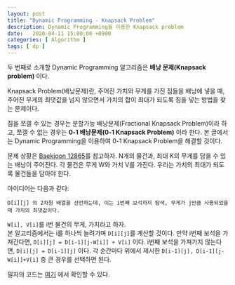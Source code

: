```yaml
---
layout: post
title: "Dynamic Programming - Knapsack Problem"
description: Dynamic Programming을 이용한 Knapsack problem
date:   2020-04-11 15:00:00 +0900
categories: [ Algorithm ]
tags: [ dp ]
---
```


두 번째로 소개할 Dynamic Programming 알고리즘은 **배낭 문제(Knapsack problem)** 이다.

Knapsack Problem(배낭문제)란, 주어진 가치와 무게를 가진 짐들을 배낭에 넣을 때, 주어진 무게의 최댓값을 넘지 않으면서 가치의 합이 최대가 되도록 짐을 넣는 방법을 찾는 문제이다. 
<!-- more -->
짐을 쪼갤 수 있는 경우는 분할가능 배낭문제(Fractional Knapsack Problem)이라 하고, 쪼갤 수 없는 경우는 **0-1 배낭문제(0-1 Knapsack Problem)** 이라 한다. 본 글에서는 Dynamic Programming을 이용하여 0-1 Knapsack Problem을 해결할 것이다.

문제 상황은 [Baekjoon 12865][prob]를 참고하자. N개의 물건과, 최대 K의 무게를 담을 수 있는 배낭이 주어진다. 각 물건은 무게 W와 가치 V를 가진다. 우리는 가치의 최대가 되도록 물건들을 담아야 한다.

아이디어는 다음과 같다: 
```
D[i][j] 의 2차원 배열을 선언하는데, 이는 i번째 보석까지 탐색, 무게가 j만큼 사용되었을 때 가치의 최댓값이다.
```

`W[i], V[i]`를 i번 물건의 무게, 가치라고 하자.   
본 알고리즘에서는 i를 하나씩 늘려가며 `D[i][j]`를 계산할 것이다. 만약 i번째 보석을 가져간다면, `D[i][j] = D[i-1][j-W[i]] + V[i]` 이다. i번째 보석을 가져가지 않는다면, `D[i][j] = D[i-1][j]` 이다. 각 순간마다 위에서 제시한 `D[i-1][j], D[i-1][j-W[i]]+V[i]` 중 큰 경우를 선택하면 된다.

필자의 코드는 [여기][my] 에서 확인할 수 있다.

[prob]: https://www.acmicpc.net/problem/12865
[my]: https://yxxshin.github.io/2020/04/18/2020-04-18-Baekjoon-12865/